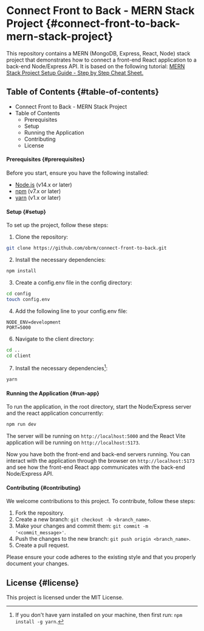 # Connect Front to Back - MERN Stack Project {#connect-front-to-back-mern-stack-project}

This repository contains a MERN (MongoDB, Express, React, Node) stack project that demonstrates how to connect a front-end React application to a back-end Node/Express API. It is based on the following tutorial: [MERN Stack Project Setup Guide - Step by Step Cheat Sheet.](https://medium.com/@obrm770/mern-stack-project-setup-guide-step-by-step-cheat-sheet-25fae8d08a9a)


## Table of Contents {#table-of-contents}

- Connect Front to Back - MERN Stack Project
- Table of Contents
  - Prerequisites
  - Setup
  - Running the Application
  - Contributing
  - License

#### Prerequisites {#prerequisites}

Before you start, ensure you have the following installed:

* [Node.js](https://nodejs.org/en/download) (v14.x or later)
* [npm](https://www.npmjs.com/get-npm) (v7.x or later)
* [yarn](https://classic.yarnpkg.com/lang/en/docs/install) (v1.x or later)

#### Setup {#setup}

To set up the project, follow these steps:

1. Clone the repository:

```bash
git clone https://github.com/obrm/connect-front-to-back.git
```

2. Install the necessary dependencies:

```bash
npm install
```

3. Create a config.env file in the config directory:

```bash
cd config
touch config.env
```  
4. Add the following line to your config.env file:
```env
NODE_ENV=development
PORT=5000
```

6. Navigate to the client directory:
```bash
cd ..
cd client
```
7. Install the necessary dependencies[^1]:
```bash
yarn
```

#### Running the Application {#run-app}

To run the application, in the root directory, start the Node/Express server and the react application concurrently:

```bash
npm run dev
```
The server will be running on `http://localhost:5000` and the React Vite application will be running on `http://localhost:5173`.

Now you have both the front-end and back-end servers running. You can interact with the application through the browser on `http://localhost:5173` and see how the front-end React app communicates with the back-end Node/Express API.

#### Contributing {#contributing}

We welcome contributions to this project. To contribute, follow these steps:

1. Fork the repository.
2. Create a new branch: `git checkout -b <branch_name>`.
3. Make your changes and commit them: `git commit -m '<commit_message>'`.
4. Push the changes to the new branch: `git push origin <branch_name>`.
5. Create a pull request.

Please ensure your code adheres to the existing style and that you properly document your changes.

## License {#license}

This project is licensed under the MIT License. 

[^1]: If you don't have yarn installed on your machine, then first run: `npm install -g yarn`.